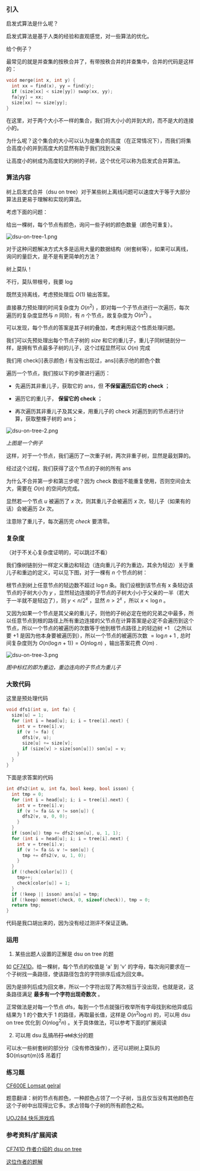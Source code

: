 ### 引入

启发式算法是什么呢？

启发式算法是基于人类的经验和直观感觉，对一些算法的优化。

给个例子？

最常见的就是并查集的按秩合并了，有带按秩合并的并查集中，合并的代码是这样的：

```cpp
void merge(int x, int y) {
  int xx = find(x), yy = find(y);
  if (size[xx] < size[yy]) swap(xx, yy);
  fa[yy] = xx;
  size[xx] += size[yy];
}
```

在这里，对于两个大小不一样的集合，我们将大小小的并到大的，而不是大的连接小的。

为什么呢？这个集合的大小可以认为是集合的高度（在正常情况下），而我们将集合高度小的并到高度大的显然有助于我们找到父亲

让高度小的树成为高度较大的树的子树，这个优化可以称为启发式合并算法。

### 算法内容

树上启发式合并（dsu on tree）对于某些树上离线问题可以速度大于等于大部分算法且更易于理解和实现的算法。

考虑下面的问题：

给出一棵树，每个节点有颜色，询问一些子树的颜色数量（颜色可重复）。

![dsu-on-tree-1.png](./images/dsu-on-tree-1.png)

对于这种问题解决方式大多是运用大量的数据结构（树套树等），如果可以离线，询问的量巨大，是不是有更简单的方法？

树上莫队！

不行，莫队带根号，我要 log

既然支持离线，考虑预处理后 $O(1)$ 输出答案。

直接暴力预处理的时间复杂度为 $O(n^2)$ ，即对每一个子节点进行一次遍历，每次遍历的复杂度显然与 $n$ 同阶，有 $n$ 个节点，故复杂度为 $O(n^2)$ 。

可以发现，每个节点的答案是其子树的叠加，考虑利用这个性质处理问题。

我们可以先预处理出每个节点子树的 $size$ 和它的重儿子，重儿子同树链剖分一样，是拥有节点最多子树的儿子，这个过程显然可以 $O(n)$ 完成

我们用 check[i]表示颜色 $i$ 有没有出现过，ans[i]表示他的颜色个数

遍历一个节点，我们按以下的步骤进行遍历：

-   先遍历其非重儿子，获取它的 ans，但 **不保留遍历后它的 check** ；

-   遍历它的重儿子， **保留它的 check** ；

-   再次遍历其非重儿子及其父亲，用重儿子的 check 对遍历到的节点进行计算，获取整棵子树的 ans；

![dsu-on-tree-2.png](./images/dsu-on-tree-2.png)

_上图是一个例子_

这样，对于一个节点，我们遍历了一次重子树，两次非重子树，显然是最划算的。

经过这个过程，我们获得了这个节点的子树的所有 ans

为什么不合并第一步和第三步呢？因为 check 数组不能重复使用，否则空间会太大，需要在 $O(n)$ 的空间内完成。

显然若一个节点 $u$ 被遍历了 $x$ 次，则其重儿子会被遍历 $x$ 次，轻儿子（如果有的话）会被遍历 $2x$ 次。

注意除了重儿子，每次遍历完 $check$ 要清零。

### 复杂度

（对于不关心复杂度证明的，可以跳过不看）

我们像树链剖分一样定义重边和轻边（连向重儿子的为重边，其余为轻边）关于重儿子和重边的定义，可以见下图，对于一棵有 $n$ 个节点的树：

根节点到树上任意节点的轻边数不超过 $\log n$ 条。我们设根到该节点有 x 条轻边该节点的子树大小为 $y$ ，显然轻边连接的子节点的子树大小小于父亲的一半（若大于一半就不是轻边了），则 $y<n/2^x$ ，显然 $n>2^x$ ，所以 $x<\log n$ 。

又因为如果一个节点是其父亲的重儿子，则他的子树必定在他的兄弟之中最多，所以任意节点到根的路径上所有重边连接的父节点在计算答案是必定不会遍历到这个节点，所以一个节点的被遍历的次数等于他到根节点路径上的轻边树 $+1$ （之所以要 $+1$ 是因为他本身要被遍历到），所以一个节点的被遍历次数 $=\log n+1$ , 总时间复杂度则为 $O(n(\log n+1))=O(n\log n)$ ，输出答案花费 $O(m)$ .

![dsu-on-tree-3.png](./images/dsu-on-tree-3.png)

_图中标红的即为重边，重边连向的子节点为重儿子_

### 大致代码

这里是预处理代码

```cpp
void dfs1(int u, int fa) {
  size[u] = 1;
  for (int i = head[u]; i; i = tree[i].next) {
    int v = tree[i].v;
    if (v != fa) {
      dfs1(v, u);
      size[u] += size[v];
      if (size[v] > size[son[u]]) son[u] = v;
    }
  }
}
```

下面是求答案的代码

```cpp
int dfs2(int u, int fa, bool keep, bool isson) {
  int tmp = 0;
  for (int i = head[u]; i; i = tree[i].next) {
    int v = tree[i].v;
    if (v != fa && v != son[u]) {
      dfs2(v, u, 0, 0);
    }
  }
  if (son[u]) tmp += dfs2(son[u], u, 1, 1);
  for (int i = head[u]; i; i = tree[i].next) {
    int v = tree[i].v;
    if (v != fa && v != son[u]) {
      tmp += dfs2(v, u, 1, 0);
    }
  }
  if (!check[color[u]]) {
    tmp++;
    check[color[u]] = 1;
  }
  if (!keep || isson) ans[u] = tmp;
  if (!keep) memset(check, 0, sizeof(check)), tmp = 0;
  return tmp;
}
```

代码是我口胡出来的，因为没有经过测评不保证正确。

### 运用

1.  某些出题人设置的正解是 dsu on tree 的题

如 [CF741D](http://codeforces.com/problemset/problem/741/D)。给一棵树，每个节点的权值是 'a' 到 'v' 的字母，每次询问要求在一个子树找一条路径，使该路径包含的字符排序后成为回文串。

因为是排列后成为回文串，所以一个字符出现了两次相当于没出现，也就是说，这条路径满足 **最多有一个字符出现奇数次** 。

正常做法是对每一个节点 dfs，每到一个节点就强行枚举所有字母找到和他异或后结果为 1 的个数大于 1 的路径，再取最长值，这样是 $O(n^2\log n)$ 的，可以用 dsu on tree 优化到 $O(n\log^2n)$ 。关于具体做法，可以参考下面的扩展阅读

2.  可以用 dsu 乱搞~~吊打 std~~水分的题

可以水一些树套树的部分分（没有修改操作），还可以把树上莫队的 $O(n\sqrt{m})$ 吊着打

### 练习题

[CF600E Lomsat gelral](http://codeforces.com/problemset/problem/600/E)

题意翻译：树的节点有颜色，一种颜色占领了一个子树，当且仅当没有其他颜色在这个子树中出现得比它多。求占领每个子树的所有颜色之和。

[UOJ284 快乐游戏鸡](http://uoj.ac/problem/284)

### 参考资料/扩展阅读

[CF741D 作者介绍的 dsu on tree](http://codeforces.com/blog/entry/44351)

[这位作者的题解](http://codeforces.com/blog/entry/48871)
